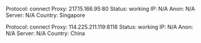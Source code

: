 Protocol: connect
Proxy: 217.15.166.95:80
Status: working
IP: N/A
Anon: N/A
Server: N/A
Country: Singapore

Protocol: connect
Proxy: 114.225.211.119:8118
Status: working
IP: N/A
Anon: N/A
Server: N/A
Country: China

